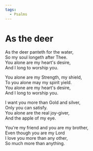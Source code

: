 ```yaml
---  
tags:  
  - Psalms  
---  
```

  
# As the deer  
  
As the deer panteth for the water,  
So my soul longeth after Thee.  
You alone are my heart's desire,  
And I long to worship you.  
  
You alone are my Strength, my shield,  
To you alone may my spirit yield.  
You alone are my heart's desire,  
And I long to worship you.  
  
I want you more than Gold and silver,  
Only you can satisfy.  
You alone are the real joy-giver,  
And the apple of my eye.  
  
You're my friend and you are my brother,  
Even though you are my Lord  
I love you more than any other,  
So much more than anything.  